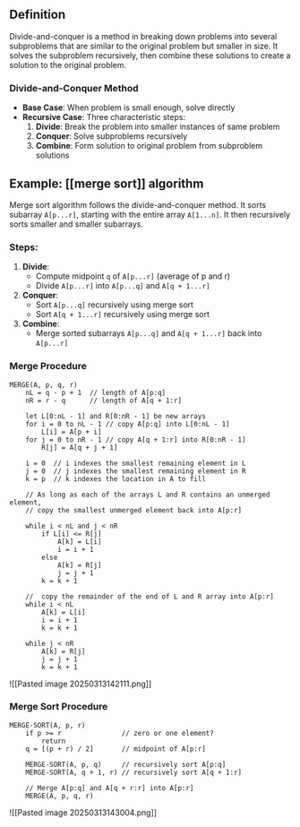 ## Definition
Divide-and-conquer is a method in breaking down problems into several subproblems that are similar to the original problem but smaller in size. It solves the subproblem recursively, then combine these solutions to create a solution to the original problem. 

### Divide-and-Conquer Method
* **Base Case**: When problem is small enough, solve directly
* **Recursive Case**: Three characteristic steps:
	1. **Divide**: Break the problem into smaller instances of same problem
	2. **Conquer**: Solve subproblems recursively
	3. **Combine**: Form solution to original problem from subproblem solutions

## Example: [[merge sort]] algorithm

Merge sort algorithm follows the divide-and-conquer method. It sorts subarray `A[p...r]`, starting with the entire array `A[1...n]`. It then recursively sorts smaller and smaller subarrays. 

### Steps:
1. **Divide**:
	- Compute midpoint `q` of `A[p...r]` (average of p and r)
	- Divide `A[p...r]` into `A[p...q]` and `A[q + 1...r]`
2. **Conquer**:
	- Sort `A[p...q]` recursively using merge sort
	- Sort `A[q + 1...r]` recursively using merge sort
3. **Combine**:
	- Merge sorted subarrays `A[p...q]` and `A[q + 1...r]` back into `A[p...r]`

### Merge Procedure
```
MERGE(A, p, q, r)
	nL = q - p + 1  // length of A[p:q]
	nR = r - q      // length of A[q + 1:r]

	let L[0:nL - 1] and R[0:nR - 1] be new arrays
	for i = 0 to nL - 1 // copy A[p:q] into L[0:nL - 1]
		L[i] = A[p + i]
	for j = 0 to nR - 1 // copy A[q + 1:r] into R[0:nR - 1]
		R[j] = A[q + j + 1]

	i = 0  // i indexes the smallest remaining element in L
	j = 0  // j indexes the smallest remaining element in R
	k = p  // k indexes the location in A to fill

	// As long as each of the arrays L and R contains an unmerged element, 
	// copy the smallest unmerged element back into A[p:r]

	while i < nL and j < nR
		if L[i] <= R[j]
			A[k] = L[i]
			i = i + 1
		else 
			A[k] = R[j]
			j = j + 1
		k = k + 1

	//  copy the remainder of the end of L and R array into A[p:r]
	while i < nL
		A[k] = L[i]
		i = i + 1
		k = k + 1

	while j < nR
		A[k] = R[j]
		j = j + 1
		k = k + 1
```

![[Pasted image 20250313142111.png]]

### Merge Sort Procedure
```
MERGE-SORT(A, p, r)
	if p >= r               // zero or one element?
		return
	q = [(p + r) / 2]       // midpoint of A[p:r]
	
	MERGE-SORT(A, p, q)     // recursively sort A[p:q]
	MERGE-SORT(A, q + 1, r) // recursively sort A[q + 1:r]
	
	// Merge A[p:q] and A[q + r:r] into A[p:r]
	MERGE(A, p, q, r)
```

![[Pasted image 20250313143004.png]]